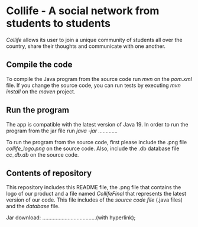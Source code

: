 # Collife - A social network from students to students 

*Collife* allows its user to join a unique community of students all over the country, share their thoughts and communicate with one another.

## Compile the code
To compile the Java program from the source code run *mvn* on the *pom.xml* file.
If you change the source code, you can run tests by executing *mvn install* on the *maven* project.

## Run the program
The app is compatible with the latest version of Java 19. 
In order to run the program from the jar file run *java -jar .............* 

To run the program from the source code, first please include the .png file *collife_logo.png* on the source code.
Also, include the .db database file *cc_db.db* on the source code.

## Contents of repository
This repository includes this README file, the .png file that contains the logo of our product and a file named *CollifeFinal* that represents the latest version of our code. This file includes of the *source code file* (.java files) and the *database* file.





Jar download: ....................................(with hyperlink);
